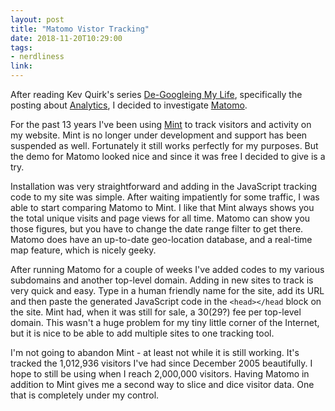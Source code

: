 ```yaml
---
layout: post
title: "Matomo Vistor Tracking"
date: 2018-11-20T10:29:00
tags:
- nerdliness
link:
---
```

After reading Kev Quirk's series [De-Googleing My Life](https://kevq.uk/category/de-googling/
"De-Googleing My Life"), specifically the posting about
[Analytics](https://kevq.uk/de-googling-my-life-02-analytics/ "Analytics"), I decided to investigate
[Matomo](https://matomo.org "Matomo").

For the past 13 years I've been using [Mint](https://haveamint.com "Mint") to track visitors and
activity on my website. Mint is no longer under development and support has been suspended as well.
Fortunately it still works perfectly for my purposes. But the demo for Matomo looked nice and since
it was free I decided to give is a try.

Installation was very straightforward and adding in the JavaScript tracking code to my site was
simple. After waiting impatiently for some traffic, I was able to start comparing Matomo to Mint. I
like that Mint always shows you the total unique visits and page views for all time. Matomo can show
you those figures, but you have to change the date range filter to get there. Matomo does have an
up-to-date geo-location database, and a real-time map feature, which is nicely geeky.

After running Matomo for a couple of weeks I've added codes to my various subdomains and another
top-level domain. Adding in new sites to track is very quick and easy. Type in a human friendly name
for the site, add its URL and then paste the generated JavaScript code in the `<head></head` block
  on the site. Mint had, when it was still for sale, a $30 ($29?) fee per top-level domain. This
  wasn't a huge problem for my tiny little corner of the Internet, but it is nice to be able to add
  multiple sites to one tracking tool.

I'm not going to abandon Mint - at least not while it is still working. It's tracked the 1,012,936
visitors I've had since December 2005 beautifully. I hope to still be using when I reach 2,000,000
visitors. Having Matomo in addition to Mint gives me a second way to slice and dice visitor data.
One that is completely under my control.
